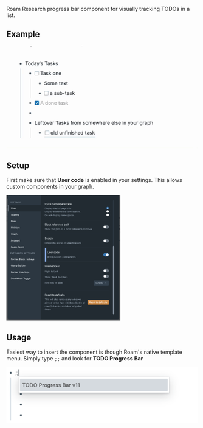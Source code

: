 Roam Research progress bar component for visually tracking TODOs in a list.

## Example 
<img src="https://github.com/8bitgentleman/roam-depot-todo-progress-bar/raw/main/example.gif" max-width="400"></img>

## Setup 
First make sure that __User code__ is enabled in your settings. This allows custom components in your graph.

<img src="https://github.com/8bitgentleman/roam-depot-todo-progress-bar/raw/main/settings.png" width="300"></img>

## Usage
Easiest way to insert the component is though Roam's native template menu. Simply type `;;` and look for __TODO Progress Bar__

<img src="https://github.com/8bitgentleman/roam-depot-todo-progress-bar/raw/main/template.png" max-width="400"></img>

